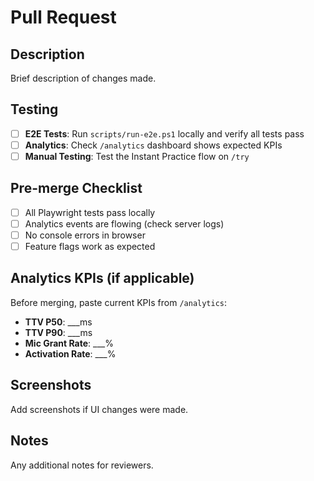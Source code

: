 # Pull Request

## Description
Brief description of changes made.

## Testing
- [ ] **E2E Tests**: Run `scripts/run-e2e.ps1` locally and verify all tests pass
- [ ] **Analytics**: Check `/analytics` dashboard shows expected KPIs
- [ ] **Manual Testing**: Test the Instant Practice flow on `/try`

## Pre-merge Checklist
- [ ] All Playwright tests pass locally
- [ ] Analytics events are flowing (check server logs)
- [ ] No console errors in browser
- [ ] Feature flags work as expected

## Analytics KPIs (if applicable)
Before merging, paste current KPIs from `/analytics`:
- **TTV P50**: ___ms
- **TTV P90**: ___ms  
- **Mic Grant Rate**: ___%
- **Activation Rate**: ___%

## Screenshots
Add screenshots if UI changes were made.

## Notes
Any additional notes for reviewers.